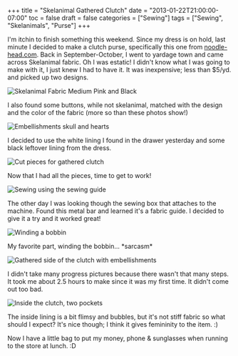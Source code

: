 +++
title = "Skelanimal Gathered Clutch"
date = "2013-01-22T21:00:00-07:00"
toc = false
draft = false
categories = ["Sewing"]
tags = ["Sewing", "Skelanimals", "Purse"]
+++

<p>I'm itchin to finish something this weekend.&nbsp;Since my dress is on hold, last minute&nbsp;I decided to make a clutch purse, specifically this one from <a href="http://www.noodle-head.com/2010/04/gathered-clutch-tutorial.html" target="_blank">noodle-head.com</a>.&nbsp;Back in September-October, I went to yardage town and came across Skelanimal fabric. Oh I was estatic! I didn't know what I was going to make with it, I just knew I had to have it.&nbsp;It was inexpensive;&nbsp;less than $5/yd. and picked up two designs.</p>    
<p><img alt="Skelanimal Fabric Medium Pink and Black" src="/images/2013/01/2013-01-31_21-05-35_455.jpg" title="Skelanimal gathered clutch w/embellishments" /></p>    
<p>I also found some buttons, while not skelanimal, matched with the design and the color of the fabric (more so than these photos show!)</p>    
<p><img alt="Embellishments skull and hearts" src="/images/2013/01/2013-01-31_21-08-05_853.jpg" title="Embellishments" /></p>    
<p>I decided to use the white lining I found in the drawer yesterday and some black leftover lining from the dress.</p>    
<p><img alt="Cut pieces for gathered clutch" src="/images/2013/01/2013-01-21_17-37-32_231.jpg" title="Pieces for the gathered clutch" /></p>    
<p>Now that I had all the pieces, time to get to work!</p>    
<p><img alt="Sewing using the sewing guide" src="/images/2013/01/2013-01-21_17-48-28_475.jpg" title="Using the sewing guide." /></p>    
<p>The other day I was looking though the sewing box that attaches to the machine. Found this metal bar and learned it's&nbsp;a fabric guide. I decided to give it a try and it worked great!</p>    
<p><img alt="Winding a bobbin" src="/images/2013/01/2013-01-21_17-50-42_516.jpg" title="Winding the bobbin" /></p>    
<p>My favorite part, winding the bobbin... *sarcasm*</p>    
<p><img alt="Gathered side of the clutch with embellishments" src="/images/2013/01/2013-01-21_20-24-28_235.jpg" title="Gathered side of the clutch with embellishments" /></p>    
<p>I didn't take many progress pictures because there wasn't that many steps. It&nbsp;took me about 2.5 hours to make since it was my first time. It didn't come out too bad.</p>    
<p><img alt="Inside the clutch, two pockets" src="/images/2013/01/2013-01-21_20-25-05_711.jpg" title="The inside of the clutch with two slots for cards or money." /></p>    
<p>The inside lining is a bit flimsy and bubbles, but it's not stiff fabric so what should I expect?&nbsp;It's nice though; I think it&nbsp;gives femininity&nbsp;to the item. :)</p>    
<p>Now I have a little bag to put my money, phone &amp; sunglasses when running to the store at lunch. :D</p>  